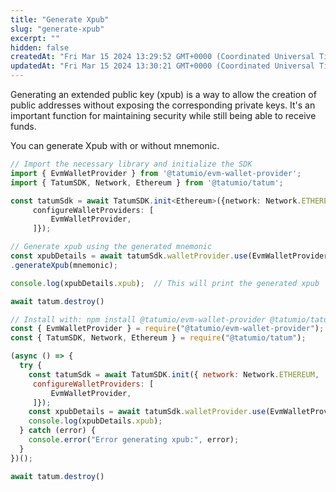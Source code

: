 ```yaml
---
title: "Generate Xpub"
slug: "generate-xpub"
excerpt: ""
hidden: false
createdAt: "Fri Mar 15 2024 13:29:52 GMT+0000 (Coordinated Universal Time)"
updatedAt: "Fri Mar 15 2024 13:30:21 GMT+0000 (Coordinated Universal Time)"
---
```

Generating an extended public key (xpub) is a way to allow the creation of public addresses without exposing the corresponding private keys. It's an important function for maintaining security while still being able to receive funds.

You can generate Xpub with or without mnemonic.

```typescript
// Import the necessary library and initialize the SDK
import { EvmWalletProvider } from '@tatumio/evm-wallet-provider';
import { TatumSDK, Network, Ethereum } from '@tatumio/tatum';

const tatumSdk = await TatumSDK.init<Ethereum>({network: Network.ETHEREUM,
     configureWalletProviders: [
         EvmWalletProvider,
     ]});

// Generate xpub using the generated mnemonic
const xpubDetails = await tatumSdk.walletProvider.use(EvmWalletProvider)
.generateXpub(mnemonic);

console.log(xpubDetails.xpub);  // This will print the generated xpub

await tatum.destroy()
```
```javascript
// Install with: npm install @tatumio/evm-wallet-provider @tatumio/tatum
const { EvmWalletProvider } = require("@tatumio/evm-wallet-provider");
const { TatumSDK, Network, Ethereum } = require("@tatumio/tatum");

(async () => {
  try {
    const tatumSdk = await TatumSDK.init({ network: Network.ETHEREUM,
     configureWalletProviders: [
         EvmWalletProvider,
     ]});
    const xpubDetails = await tatumSdk.walletProvider.use(EvmWalletProvider).generateXpub(mnemonic);
    console.log(xpubDetails.xpub);
  } catch (error) {
    console.error("Error generating xpub:", error);
  }
})();

await tatum.destroy()
```
